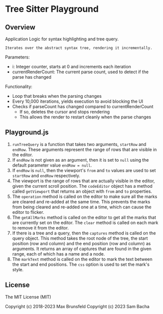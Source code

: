 # Tree Sitter Playground


## Overview

Application Logic for syntax highlighting and tree query.

    Iterates over the abstract syntax tree, rendering it incrementally.  

Parameters:

- i: Integer counter, starts at 0 and increments each iteration
- currentRenderCount: The current parse count, used to detect if the parse has changed

Functionality:

- Loop that breaks when the parsing changes
- Every 10,000 iterations, yields execution to avoid blocking the UI
- Checks if parseCount has changed compared to currentRenderCount
  - If so, deletes the cursor and stops rendering
  - This allows the render to restart cleanly when the parse changes

## Playground.js 

1. `runTreeQuery` is a function that takes two arguments, `startRow` and `endRow`. These arguments represent the range of rows that are visible in the editor.
2. If `endRow` is not given as an argument, then it is set to `null` using the default parameter value `endRow = null`.
3. If `endRow` is `null`, then the viewport's `from` and `to` values are used to set `startRow` and `endRow` respectively.
4. The viewport is the range of rows that are actually visible in the editor, given the current scroll position. The `codeEditor` object has a method called `getViewport` that returns an object with `from` and `to` properties.
5. The `operation` method is called on the editor to make sure all the marks are cleared and re-added at the same time. This prevents the marks from being cleared and re-added one at a time, which can cause the editor to flicker.
6. The `getAllMarks` method is called on the editor to get all the marks that are currently set on the editor. The `clear` method is called on each mark to remove it from the editor.
7. If there is a tree and a query, then the `captures` method is called on the query object. This method takes the root node of the tree, the start position (row and column) and the end position (row and column) as arguments. It returns an array of captures that are found in the given range, each of which has a name and a node.
8. The `markText` method is called on the editor to mark the text between the start and end positions. The `css` option is used to set the mark's style.


## License

The MIT License (MIT)

Copyright (c) 2018-2023 Max Brunsfeld
Copyright (c) 2023 Sam Bacha